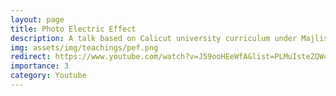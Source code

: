 ```yaml
---
layout: page
title: Photo Electric Effect
description: A talk based on Calicut university curriculum under Majlis e-Content Development Centre. ·
img: assets/img/teachings/pef.png
redirect: https://www.youtube.com/watch?v=J59ooHEeWfA&list=PLMuIsteZQWcMwRACTKLsbWfKuC4hOkB-Y&index=5
importance: 3
category: Youtube
---
```


